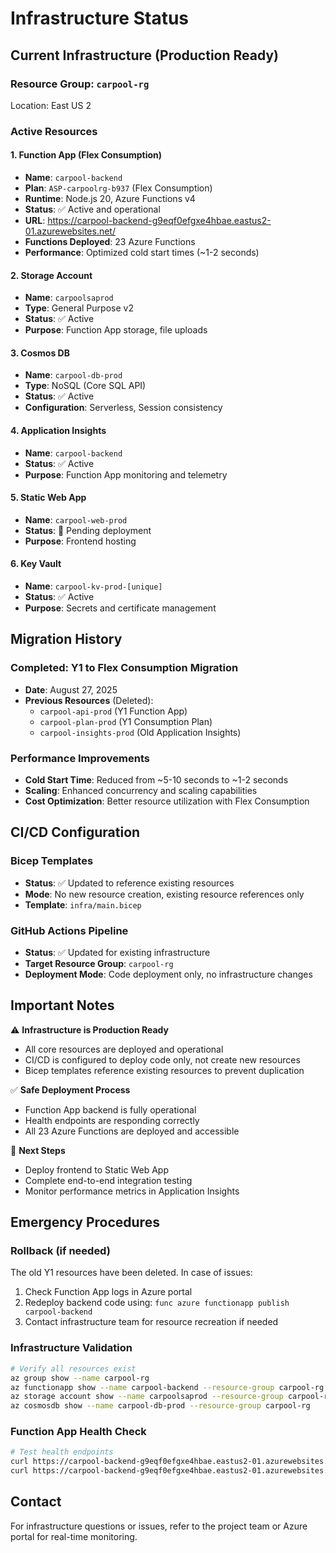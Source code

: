 # Infrastructure Status

## Current Infrastructure (Production Ready)

### Resource Group: `carpool-rg`

Location: East US 2

### Active Resources

#### 1. Function App (Flex Consumption)

- **Name**: `carpool-backend`
- **Plan**: `ASP-carpoolrg-b937` (Flex Consumption)
- **Runtime**: Node.js 20, Azure Functions v4
- **Status**: ✅ Active and operational
- **URL**: https://carpool-backend-g9eqf0efgxe4hbae.eastus2-01.azurewebsites.net/
- **Functions Deployed**: 23 Azure Functions
- **Performance**: Optimized cold start times (~1-2 seconds)

#### 2. Storage Account

- **Name**: `carpoolsaprod`
- **Type**: General Purpose v2
- **Status**: ✅ Active
- **Purpose**: Function App storage, file uploads

#### 3. Cosmos DB

- **Name**: `carpool-db-prod`
- **Type**: NoSQL (Core SQL API)
- **Status**: ✅ Active
- **Configuration**: Serverless, Session consistency

#### 4. Application Insights

- **Name**: `carpool-backend`
- **Status**: ✅ Active
- **Purpose**: Function App monitoring and telemetry

#### 5. Static Web App

- **Name**: `carpool-web-prod`
- **Status**: 🚧 Pending deployment
- **Purpose**: Frontend hosting

#### 6. Key Vault

- **Name**: `carpool-kv-prod-[unique]`
- **Status**: ✅ Active
- **Purpose**: Secrets and certificate management

## Migration History

### Completed: Y1 to Flex Consumption Migration

- **Date**: August 27, 2025
- **Previous Resources** (Deleted):
  - `carpool-api-prod` (Y1 Function App)
  - `carpool-plan-prod` (Y1 Consumption Plan)
  - `carpool-insights-prod` (Old Application Insights)

### Performance Improvements

- **Cold Start Time**: Reduced from ~5-10 seconds to ~1-2 seconds
- **Scaling**: Enhanced concurrency and scaling capabilities
- **Cost Optimization**: Better resource utilization with Flex Consumption

## CI/CD Configuration

### Bicep Templates

- **Status**: ✅ Updated to reference existing resources
- **Mode**: No new resource creation, existing resource references only
- **Template**: `infra/main.bicep`

### GitHub Actions Pipeline

- **Status**: ✅ Updated for existing infrastructure
- **Target Resource Group**: `carpool-rg`
- **Deployment Mode**: Code deployment only, no infrastructure changes

## Important Notes

⚠️ **Infrastructure is Production Ready**

- All core resources are deployed and operational
- CI/CD is configured to deploy code only, not create new resources
- Bicep templates reference existing resources to prevent duplication

✅ **Safe Deployment Process**

- Function App backend is fully operational
- Health endpoints are responding correctly
- All 23 Azure Functions are deployed and accessible

🚀 **Next Steps**

- Deploy frontend to Static Web App
- Complete end-to-end integration testing
- Monitor performance metrics in Application Insights

## Emergency Procedures

### Rollback (if needed)

The old Y1 resources have been deleted. In case of issues:

1. Check Function App logs in Azure portal
2. Redeploy backend code using: `func azure functionapp publish carpool-backend`
3. Contact infrastructure team for resource recreation if needed

### Infrastructure Validation

```bash
# Verify all resources exist
az group show --name carpool-rg
az functionapp show --name carpool-backend --resource-group carpool-rg
az storage account show --name carpoolsaprod --resource-group carpool-rg
az cosmosdb show --name carpool-db-prod --resource-group carpool-rg
```

### Function App Health Check

```bash
# Test health endpoints
curl https://carpool-backend-g9eqf0efgxe4hbae.eastus2-01.azurewebsites.net/api/health
curl https://carpool-backend-g9eqf0efgxe4hbae.eastus2-01.azurewebsites.net/api/health-simple
```

## Contact

For infrastructure questions or issues, refer to the project team or Azure portal for real-time monitoring.
